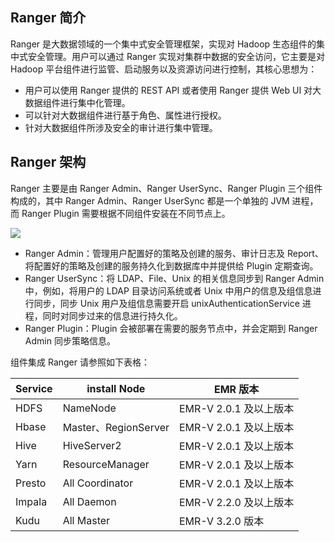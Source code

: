## Ranger 简介  
Ranger 是大数据领域的一个集中式安全管理框架，实现对 Hadoop 生态组件的集中式安全管理。用户可以通过 Ranger 实现对集群中数据的安全访问，它主要是对 Hadoop 平台组件进行监管、启动服务以及资源访问进行控制，其核心思想为：
- 用户可以使用 Ranger 提供的 REST API 或者使用 Ranger 提供 Web UI 对大数据组件进行集中化管理。
- 可以针对大数据组件进行基于角色、属性进行授权。
- 针对大数据组件所涉及安全的审计进行集中管理。

## Ranger 架构
Ranger 主要是由 Ranger Admin、Ranger UserSync、Ranger Plugin 三个组件构成的，其中 Ranger Admin、Ranger UserSync 都是一个单独的 JVM 进程，而 Ranger Plugin 需要根据不同组件安装在不同节点上。

![](https://main.qcloudimg.com/raw/0da76efca9b7bbf806f287116112193a.png)
- Ranger Admin：管理用户配置好的策略及创建的服务、审计日志及 Report、将配置好的策略及创建的服务持久化到数据库中并提供给 Plugin 定期查询。
- Ranger UserSync：将 LDAP、File、Unix 的相关信息同步到 Ranger Admin 中，例如，将用户的 LDAP 目录访问系统或者 Unix 中用户的信息及组信息进行同步，同步 Unix 用户及组信息需要开启 unixAuthenticationService 进程，同时对同步过来的信息进行持久化。
- Ranger Plugin：Plugin 会被部署在需要的服务节点中，并会定期到 Ranger Admin 同步策略信息。

组件集成 Ranger 请参照如下表格：

| **Service** | **install Node**     | **EMR 版本**       |
| ----------- | -------------------- | ----------------- |
| HDFS        | NameNode             | EMR-V 2.0.1 及以上版本 |
| Hbase       | Master、RegionServer | EMR-V 2.0.1 及以上版本 |
| Hive        | HiveServer2          | EMR-V 2.0.1 及以上版本 |
| Yarn        | ResourceManager      | EMR-V 2.0.1 及以上版本 |
| Presto      | All Coordinator      | EMR-V 2.0.1 及以上版本 |
| Impala      | All Daemon           | EMR-V 2.2.0 及以上版本 |
| Kudu        | All Master           | EMR-V 3.2.0 版本      |

